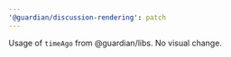 ```yaml
---
'@guardian/discussion-rendering': patch
---
```


Usage of `timeAgo` from @guardian/libs. No visual change.

